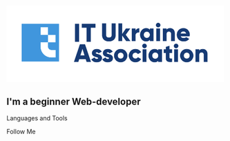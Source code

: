 [![Header](https://github.com/Maksym-Maleiev/Maksym-Maleiev/blob/main/assets/logo.png)](https://itukraine.org.ua/)

## I'm a beginner Web-developer

Languages and Tools

Follow Me
